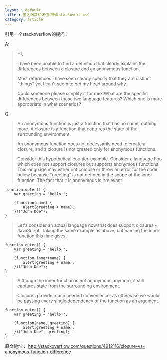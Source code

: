 ```yaml
---
layout : default
title : 匿名函数和闭包(来自stackoverflow)
category: article
---
```


引用一个stackoverflow的提问：

A:

>Hi,
>  
> I have been unable to find a definition that clearly explains the differences between a closure and an anonymous function.  
>   
> Most references I have seen clearly specify that they are distinct "things" yet I can't seem to get my head around why. 
>  
> Could someone please simplify it for me? What are the specific differences between these two language features? Which one is more appropriate in what scenarios?
 
 
Q:

> An anonymous function is just a function that has no name; nothing more. A closure is a function that captures the state of the surrounding environment.
>  
> An anonymous function does not necessarily need to create a closure, and a closure is not created only for anonymous functions.
>    
> Consider this hypothetical counter-example. Consider a language Foo which does not support closures but supports anonymous functions. This language may either not compile or throw an error for the code below because "greeting" is not defined in the scope of the inner function. The fact that it is anonymous is irrelevant.

    function outer() {
        var greeting = "hello ";
        
        (function(name) {
            alert(greeting + name);
        })("John Doe");
    }
    
> Let's consider an actual language now that does support closures - JavaScript. Taking the same example as above, but naming the inner function this time gives:

    function outer() {
        var greeting = "hello ";
    
        (function inner(name) {
            alert(greeting + name);
        })("John Doe");
    }
    
> Although the inner function is not anonymous anymore, it still captures state from the surrounding environment.
>  
> Closures provide much needed convenience, as otherwise we would be passing every single dependency of the function as an argument.

    function outer() {
        var greeting = "hello ";
    
        (function(name, greeting) {
            alert(greeting + name);
        })("John Doe", greeting);
    }
    
 原文地址： <http://stackoverflow.com/questions/4912116/closure-vs-anonymous-function-difference>
